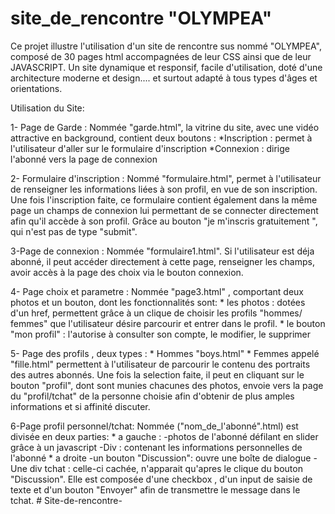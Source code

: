 # site_de_rencontre  "OLYMPEA"
 
 Ce projet illustre l'utilisation d'un site de rencontre sus nommé "OLYMPEA", composé de 30 pages html accompagnées de leur CSS ainsi que de leur JAVASCRIPT. Un site dynamique et responsif, facile d'utilisation, doté d'une architecture moderne et design.... et surtout adapté à tous types d'âges et orientations. 
 
Utilisation du Site:

1- Page de Garde : Nommée "garde.html", la vitrine du site, avec une vidéo attractive en background, contient deux boutons :
      *Inscription : permet à l'utilisateur d'aller sur le formulaire d'inscription
      *Connexion  : dirige l'abonné vers la page de connexion
      
2- Formulaire d'inscription : Nommé "formulaire.html", permet à l'utilisateur de renseigner les informations liées à son profil, en vue de son inscription. Une fois l'inscription faite, ce formulaire contient également dans la même page un champs de connexion lui permettant de se connecter directement afin qu'il accède à son profil. Grâce au bouton "je m'inscris gratuitement ", qui n'est pas de type "submit".

3-Page de connexion : Nommée "formulaire1.html". Si l'utilisateur est déja abonné, il peut accéder directement à cette page, renseigner les champs, avoir accès à la page des choix via le bouton connexion.

4- Page choix et parametre : Nommée "page3.html" , comportant deux photos et un bouton, dont les fonctionnalités sont:
      * les photos : dotées d'un href, permettent grâce à un clique de choisir les profils "hommes/ femmes" que l'utilisateur désire parcourir et entrer dans le profil.
      * le bouton "mon profil" : l'autorise à consulter son compte, le modifier, le supprimer
      
5- Page des profils , deux types : 
    * Hommes "boys.html" 
    * Femmes appelé "fille.html"
permettent à l'utilisateur de parcourir le contenu des portraits des autres abonnés. Une fois la selection faite, il peut en cliquant sur le bouton "profil", dont sont munies chacunes des photos, envoie vers la page du "profil/tchat" de la personne choisie afin d'obtenir de plus amples informations et si affinité discuter.

6-Page profil personnel/tchat: Nommée ("nom_de_l'abonné".html) est divisée en deux parties:
    * a gauche : 
        -photos de l'abonné défilant en slider grâce à un javascript
        -Div : contenant les informations personnelles de l'abonné
    * a droite
        -un bouton "Discussion": ouvre une boîte de dialogue
        -Une div tchat : celle-ci cachée, n'apparait qu'apres le clique du bouton "Discussion". Elle est composée d'une checkbox , d'un input de saisie de texte et d'un bouton "Envoyer" afin de transmettre le message dans le tchat.
#   S i t e - d e - r e n c o n t r e -  
 